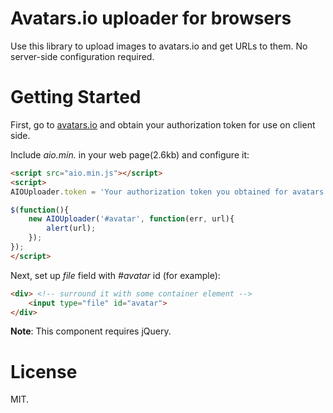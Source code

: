 # Avatars.io uploader for browsers

Use this library to upload images to avatars.io and get URLs to them. No server-side configuration required.

# Getting Started

First, go to [avatars.io](http://avatars.io) and obtain your authorization token for use on client side.

Include *aio.min.* in your web page(2.6kb) and configure it:

```html
<script src="aio.min.js"></script>
<script>
AIOUploader.token = 'Your authorization token you obtained for avatars.io';

$(function(){
	new AIOUploader('#avatar', function(err, url){
		alert(url);
	});
});
</script>
```

Next, set up *file* field with *#avatar* id (for example):

```html
<div> <!-- surround it with some container element -->
	<input type="file" id="avatar">
</div>
```

**Note**: This component requires jQuery.

# License

MIT.
